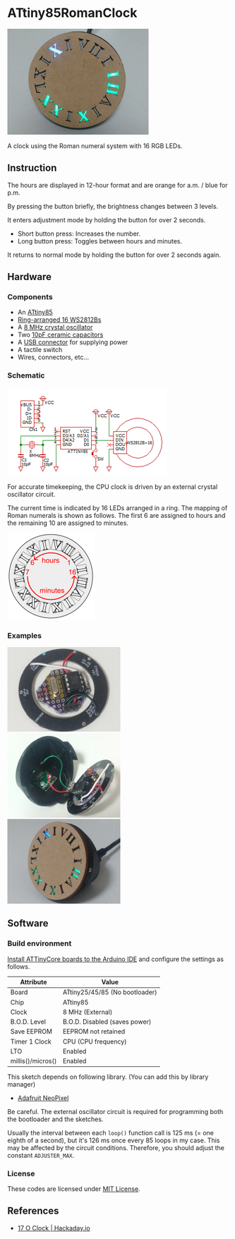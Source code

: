 # ATtiny85RomanClock

![Movie](doc/movie.gif)

A clock using the Roman numeral system with 16 RGB LEDs.

## Instruction

The hours are displayed in 12-hour format and are orange for a.m. / blue for p.m.

By pressing the button briefly, the brightness changes between 3 levels.

It enters adjustment mode by holding the button for over 2 seconds.

* Short button press: Increases the number.
* Long button press: Toggles between hours and minutes.

It returns to normal mode by holding the button for over 2 seconds again.

## Hardware

### Components

* An [ATtiny85](https://akizukidenshi.com/catalog/g/g109573/)
* [Ring-arranged 16 WS2812Bs](https://eleshop.jp/shop/g/gJ1H311/)
* A [8 MHz crystal oscillator](https://akizukidenshi.com/catalog/g/g108667/)
* Two [10pF ceramic capacitors](https://akizukidenshi.com/catalog/g/g105106/)
* A [USB connector](https://akizukidenshi.com/catalog/g/g117123/) for supplying power
* A tactile switch
* Wires, connectors, etc...

### Schematic

[![Click to expand](doc/schematic_thumbnail.png)](doc/schematic.png)

For accurate timekeeping, the CPU clock is driven by an external crystal oscillator circuit.

The current time is indicated by 16 LEDs arranged in a ring.
The mapping of Roman numerals is shown as follows.
The first 6 are assigned to hours and the remaining 10 are assigned to minutes.

![The mapping](doc/mapping.png)

### Examples

[![Click to expand](doc/picture1_thumbnail.jpg)](doc/picture1.jpg)
[![Click to expand](doc/picture2_thumbnail.jpg)](doc/picture2.jpg)
[![Click to expand](doc/picture3_thumbnail.jpg)](doc/picture3.jpg)

## Software

### Build environment

[Install ATTinyCore boards to the Arduino IDE](https://github.com/SpenceKonde/ATTinyCore/blob/master/Installation.md) and configure the settings as follows.

Attribute        |Value
-----------------|------------------------------
Board            |ATtiny25/45/85 (No bootloader)
Chip             |ATtiny85
Clock            |8 MHz (External)
B.O.D. Level     |B.O.D. Disabled (saves power)
Save EEPROM      |EEPROM not retained
Timer 1 Clock    |CPU (CPU frequency)
LTO              |Enabled
millis()/micros()|Enabled

This sketch depends on following library. (You can add this by library manager)

* [Adafruit NeoPixel](https://github.com/adafruit/Adafruit_NeoPixel)

Be careful. The external oscillator circuit is required for programming both the bootloader and the sketches.

Usually the interval between each `loop()` function call is 125 ms (= one eighth of a second), but it's 126 ms once every 85 loops in my case.
This may be affected by the circuit conditions.
Therefore, you should adjust the constant `ADJUSTER_MAX`.

### License

These codes are licensed under [MIT License](LICENSE).

## References

* [17 O Clock | Hackaday.io](https://hackaday.io/project/202278-17-o-clock)
